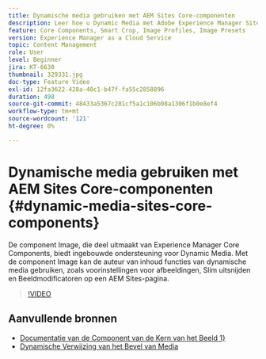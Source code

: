 ```yaml
---
title: Dynamische media gebruiken met AEM Sites Core-componenten
description: Leer hoe u Dynamic Media met Adobe Experience Manager Sites kunt gebruiken. De component Image, die deel uitmaakt van Experience Manager Core Components, biedt ingebouwde ondersteuning voor Dynamic Media. Met de component Image kan de auteur van inhoud functies van dynamische media gebruiken, zoals voorinstellingen voor afbeeldingen, Slim uitsnijden en Beeldmodificatoren op een AEM Sites-pagina.
feature: Core Components, Smart Crop, Image Profiles, Image Presets
version: Experience Manager as a Cloud Service
topic: Content Management
role: User
level: Beginner
jira: KT-6630
thumbnail: 329331.jpg
doc-type: Feature Video
exl-id: 12fa3622-428a-40c1-b47f-fa55c2858896
duration: 498
source-git-commit: 48433a5367c281cf5a1c106b08a1306f1b0e8ef4
workflow-type: tm+mt
source-wordcount: '121'
ht-degree: 0%

---
```


# Dynamische media gebruiken met AEM Sites Core-componenten {#dynamic-media-sites-core-components}

De component Image, die deel uitmaakt van Experience Manager Core Components, biedt ingebouwde ondersteuning voor Dynamic Media. Met de component Image kan de auteur van inhoud functies van dynamische media gebruiken, zoals voorinstellingen voor afbeeldingen, Slim uitsnijden en Beeldmodificatoren op een AEM Sites-pagina.

>[!VIDEO](https://video.tv.adobe.com/v/329331?quality=12&learn=on)

## Aanvullende bronnen

* [ Documentatie van de Component van de Kern van het Beeld 1&rbrace;](https://experienceleague.adobe.com/docs/experience-manager-core-components/using/components/image.html?lang=en#dynamic-media)
* [ Dynamische Verwijzing van het Bevel van Media ](https://experienceleague.adobe.com/docs/dynamic-media-developer-resources/image-serving-api/image-serving-api/http-protocol-reference/command-reference/c-command-reference.html?lang=en#image-serving-api)
